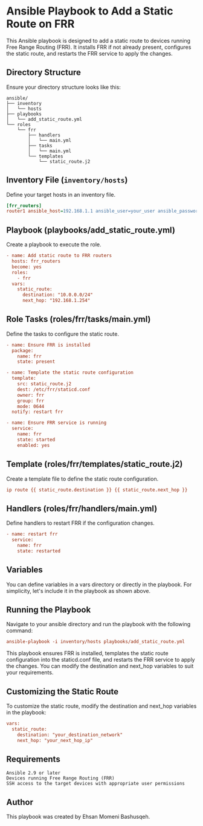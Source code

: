 # Ansible Playbook to Add a Static Route on FRR
This Ansible playbook is designed to add a static route to devices running Free Range Routing (FRR). It installs FRR if not already present, configures the static route, and restarts the FRR service to apply the changes.

## Directory Structure

Ensure your directory structure looks like this:

```plaintext
ansible/
├── inventory
│   └── hosts
├── playbooks
│   └── add_static_route.yml
└── roles
    └── frr
        ├── handlers
        │   └── main.yml
        ├── tasks
        │   └── main.yml
        └── templates
            └── static_route.j2
```

## Inventory File (`inventory/hosts`)

Define your target hosts in an inventory file.
```ini
[frr_routers]
router1 ansible_host=192.168.1.1 ansible_user=your_user ansible_password=your_password
```

## Playbook (playbooks/add_static_route.yml)
Create a playbook to execute the role.

```ini
- name: Add static route to FRR routers
  hosts: frr_routers
  become: yes
  roles:
    - frr
  vars:
    static_route:
      destination: "10.0.0.0/24"
      next_hop: "192.168.1.254"
```

## Role Tasks (roles/frr/tasks/main.yml)
Define the tasks to configure the static route.
```ini
- name: Ensure FRR is installed
  package:
    name: frr
    state: present

- name: Template the static route configuration
  template:
    src: static_route.j2
    dest: /etc/frr/staticd.conf
    owner: frr
    group: frr
    mode: 0644
  notify: restart frr

- name: Ensure FRR service is running
  service:
    name: frr
    state: started
    enabled: yes
```

## Template (roles/frr/templates/static_route.j2)
Create a template file to define the static route configuration.
```ini
ip route {{ static_route.destination }} {{ static_route.next_hop }}
```

## Handlers (roles/frr/handlers/main.yml)
Define handlers to restart FRR if the configuration changes.
```ini
- name: restart frr
  service:
    name: frr
    state: restarted
```

## Variables
You can define variables in a vars directory or directly in the playbook. For simplicity, let's include it in the playbook as shown above.

## Running the Playbook
Navigate to your ansible directory and run the playbook with the following command:
```ini
ansible-playbook -i inventory/hosts playbooks/add_static_route.yml
```
This playbook ensures FRR is installed, templates the static route configuration into the staticd.conf file, and restarts the FRR service to apply the changes.
You can modify the destination and next_hop variables to suit your requirements.

## Customizing the Static Route
To customize the static route, modify the destination and next_hop variables in the playbook:
```ini
vars:
  static_route:
    destination: "your_destination_network"
    next_hop: "your_next_hop_ip"
```

## Requirements
```plaintext
Ansible 2.9 or later
Devices running Free Range Routing (FRR)
SSH access to the target devices with appropriate user permissions
```

## Author
This playbook was created by Ehsan Momeni Bashusqeh.
